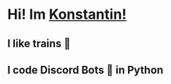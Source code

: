 # Hi! Im [Konstantin!](https://codestantin.de)

## I like trains 🚆

## I code Discord Bots 🤖 in Python
